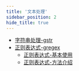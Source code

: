 ```yaml
---
title: '文本处理'
sidebar_position: 2
hide_title: true
---
```


- [字符串处理-gstr](output/goframe-v2.1-md/组件列表/文本处理/字符串处理-gstr)
- [正则表达式-gregex](output/goframe-v2.1-md/组件列表/文本处理/正则表达式-gregex)
  - [正则表达式-基本使用](output/goframe-v2.1-md/组件列表/文本处理/正则表达式-gregex/正则表达式-基本使用)
  - [正则表达式-方法介绍](output/goframe-v2.1-md/组件列表/文本处理/正则表达式-gregex/正则表达式-方法介绍)
